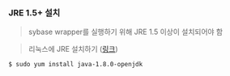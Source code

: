 ### JRE 1.5+ 설치
> sybase wrapper를 실행하기 위해 JRE 1.5 이상이 설치되어야 함 

> 리눅스에 JRE 설치하기 ([링크](https://www.digitalocean.com/community/tutorials/how-to-install-java-on-centos-and-fedora))
```bash
$ sudo yum install java-1.8.0-openjdk
```
